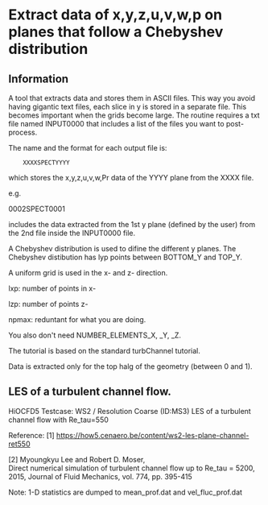 # Extract data of x,y,z,u,v,w,p on planes that follow a Chebyshev distribution
## Information
A tool that extracts data and stores them in ASCII files.
This way you avoid having gigantic text files, each slice in y
is stored in a separate file. This becomes important when the 
grids become large.
The routine requires a txt file named INPUT0000
that includes a list of the files you want to post-process.

The name and the format for each output file is:

        XXXXSPECTYYYY

which stores the x,y,z,u,v,w,Pr data of the YYYY plane from
the XXXX file.

e.g.

0002SPECT0001

includes the data extracted from the 1st y plane (defined by the user)
from the 2nd file inside the INPUT0000 file.

A Chebyshev distribution is used to difine the different y planes.
The Chebyshev distibution has lyp points between BOTTOM_Y and TOP_Y.

A uniform grid is used in the x- and z- direction.

lxp: number of points in x-

lzp: number of points z-

npmax: reduntant for what you are doing.

You also don't need NUMBER_ELEMENTS_X, _Y, _Z.

The tutorial is based on the standard turbChannel tutorial.

Data is extracted only for the top halg of the geometry (between 0 and 1).

## LES of a turbulent channel flow.

HiOCFD5 Testcase: WS2 / Resolution Coarse (ID:MS3)
LES of a turbulent channel flow with Re_tau=550

Reference: 
[1] https://how5.cenaero.be/content/ws2-les-plane-channel-ret550 

[2] Myoungkyu Lee and Robert D. Moser,  
Direct numerical simulation of turbulent channel flow up to 
Re_tau = 5200, 2015, Journal of Fluid Mechanics, vol. 774, 
pp. 395-415

Note: 1-D statistics are dumped to 
mean_prof.dat and vel_fluc_prof.dat 
